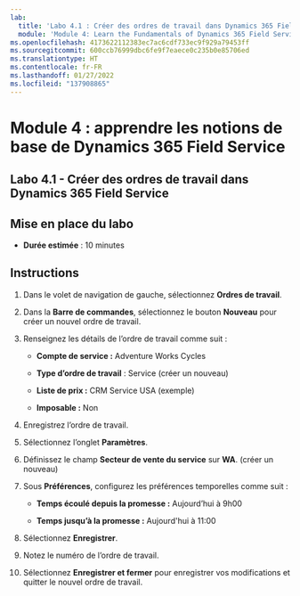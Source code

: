 ```yaml
---
lab:
  title: 'Labo 4.1 : Créer des ordres de travail dans Dynamics 365 Field Service'
  module: 'Module 4: Learn the Fundamentals of Dynamics 365 Field Service'
ms.openlocfilehash: 4173622112383ec7ac6cdf733ec9f929a79453ff
ms.sourcegitcommit: 600ccb76999dbc6fe9f7eaece0c235b0e85706ed
ms.translationtype: HT
ms.contentlocale: fr-FR
ms.lasthandoff: 01/27/2022
ms.locfileid: "137908865"
---
```

<a name="module-4-learn-the-fundamentals-of-dynamics-365-field-service"></a>Module 4 : apprendre les notions de base de Dynamics 365 Field Service
========================

## <a name="practice-lab-41---creating-work-orders-in-dynamics-365-field-service"></a>Labo 4.1 - Créer des ordres de travail dans Dynamics 365 Field Service

## <a name="lab-setup"></a>Mise en place du labo

  - **Durée estimée** : 10 minutes

## <a name="instructions"></a>Instructions

1. Dans le volet de navigation de gauche, sélectionnez **Ordres de travail**.

2. Dans la **Barre de commandes**, sélectionnez le bouton **Nouveau** pour créer un nouvel ordre de travail.

3. Renseignez les détails de l’ordre de travail comme suit :

    - **Compte de service :** Adventure Works Cycles

    - **Type d’ordre de travail** : Service (créer un nouveau)

    - **Liste de prix :** CRM Service USA (exemple)

    - **Imposable :** Non

4. Enregistrez l’ordre de travail.

4. Sélectionnez l’onglet **Paramètres**.

5. Définissez le champ **Secteur de vente du service** sur **WA**. (créer un nouveau)

6. Sous **Préférences**, configurez les préférences temporelles comme suit :

    - **Temps écoulé depuis la promesse :** Aujourd’hui à 9h00

    - **Temps jusqu’à la promesse :** Aujourd'hui à 11:00

7. Sélectionnez **Enregistrer**.

8. Notez le numéro de l’ordre de travail. 

9. Sélectionnez **Enregistrer et fermer** pour enregistrer vos modifications et quitter le nouvel ordre de travail.

